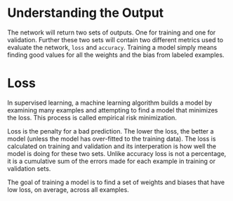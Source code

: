 # Understanding the Output

The network will return two sets of outputs. One for training and one for validation. 
Further these two sets will contain two different metrics used to evaluate the network, `loss` and `accuracy`.
Training a model simply means finding good values for all the weights and the bias from labeled examples.

# Loss

In supervised learning, a machine learning algorithm builds a model by examining many examples and attempting
to find a model that minimizes the loss. This process is called empirical risk minimization.

Loss is the penalty for a bad prediction. The lower the loss, the better a model (unless the model has over-fitted 
to the training data). The loss is calculated on training and validation and its interperation is how well the model is doing for 
these two sets. Unlike accuracy loss is not a percentage, it is a cumulative sum of the errors made for each 
example in training or validation sets. 

The goal of training a model is to find a set of weights and biases that have low loss, on average, across all examples. 
